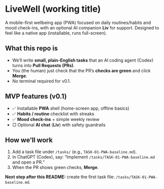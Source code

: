 # LiveWell (working title)

A mobile-first wellbeing app (PWA) focused on daily routines/habits and mood check-ins, with an optional AI companion **Liv** for support. Designed to feel like a native app (installable, runs full-screen).

## What this repo is
- We’ll write **small, plain-English tasks** that an AI coding agent (Codex) turns into **Pull Requests (PRs)**.
- You (the human) just check that the PR’s **checks are green** and click **Merge**.
- No terminal required for v0.1.

## MVP features (v0.1)
- ✅ Installable **PWA** shell (home-screen app, offline basics)
- ✅ **Habits / routine** checklist with streaks
- ✅ **Mood check-ins** + simple weekly review
- ▢ Optional **AI chat** (**Liv**) with safety guardrails

## How we’ll work
1) Add a task file under `/tasks/` (e.g., `TASK-01-PWA-baseline.md`).
2) In ChatGPT (Codex), say: “Implement `/tasks/TASK-01-PWA-baseline.md` and open a PR.”
3) When the PR shows green checks, **Merge**.

**Next step after this README:** create the first task file: `/tasks/TASK-01-PWA-baseline.md`.

